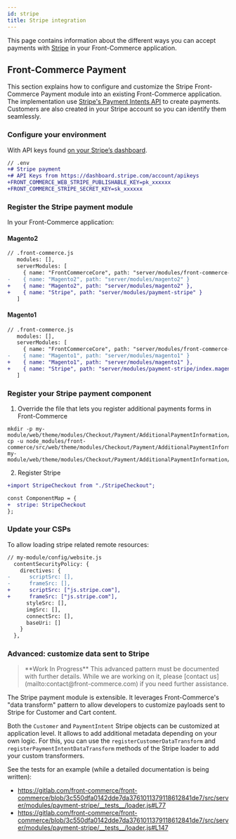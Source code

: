```yaml
---
id: stripe
title: Stripe integration
---
```


This page contains information about the different ways you can accept payments with [Stripe](https://stripe.com/) in your Front-Commerce application.

## Front-Commerce Payment

This section explains how to configure and customize the Stripe Front-Commerce Payment module into an existing Front-Commerce application. The implementation use [Stripe's Payment Intents API](https://stripe.com/docs/payments/payment-intents) to create payments. Customers are also created in your Stripe account so you can identify them seamlessly.

### Configure your environment

With API keys found [on your Stripe’s dashboard](https://dashboard.stripe.com/account/apikeys).

```diff
// .env
+# Stripe payment
+# API Keys from https://dashboard.stripe.com/account/apikeys
+FRONT_COMMERCE_WEB_STRIPE_PUBLISHABLE_KEY=pk_xxxxxx
+FRONT_COMMERCE_STRIPE_SECRET_KEY=sk_xxxxxx
```

### Register the Stripe payment module

In your Front-Commerce application:

#### Magento2

```diff
// .front-commerce.js
   modules: [],
   serverModules: [
     { name: "FrontCommerceCore", path: "server/modules/front-commerce-core" },
-    { name: "Magento2", path: "server/modules/magento2" }
+    { name: "Magento2", path: "server/modules/magento2" },
+    { name: "Stripe", path: "server/modules/payment-stripe" }
   ]
```

#### Magento1

```diff
// .front-commerce.js
   modules: [],
   serverModules: [
     { name: "FrontCommerceCore", path: "server/modules/front-commerce-core" },
-    { name: "Magento1", path: "server/modules/magento1" }
+    { name: "Magento1", path: "server/modules/magento1" },
+    { name: "Stripe", path: "server/modules/payment-stripe/index.magento1.js" }
   ]
```

### Register your Stripe payment component

1. Override the file that lets you register additional payments forms in Front-Commerce
```
mkdir -p my-module/web/theme/modules/Checkout/Payment/AdditionalPaymentInformation/
cp -u node_modules/front-commerce/src/web/theme/modules/Checkout/Payment/AdditionalPaymentInformation/getAdditionalDataComponent.js my-module/web/theme/modules/Checkout/Payment/AdditionalPaymentInformation/getAdditionalDataComponent.js
```
2. Register Stripe
```diff
+import StripeCheckout from "./StripeCheckout";

const ComponentMap = {
+  stripe: StripeCheckout
};
```

### Update your CSPs

To allow loading stripe related remote resources:

```diff
// my-module/config/website.js
  contentSecurityPolicy: {
    directives: {
-      scriptSrc: [],
-      frameSrc: [],
+      scriptSrc: ["js.stripe.com"],
+      frameSrc: ["js.stripe.com"],
      styleSrc: [],
      imgSrc: [],
      connectSrc: [],
      baseUri: []
    }
  },
```

### Advanced: customize data sent to Stripe

<blockquote class="wip">
**Work In Progress** This advanced pattern must be documented with further details. While we are working on it, please [contact us](mailto:contact@front-commerce.com) if you need further assistance.
</blockquote>

The Stripe payment module is extensible. It leverages Front-Commerce's "data transform" pattern to allow developers to customize payloads sent to Stripe for Customer and Cart content.

Both the `Customer` and `PaymentIntent` Stripe objects can be customized at application level. It allows to add additional metadata depending on your own logic. For this, you can use the `registerCustomerDataTransform` and `registerPaymentIntentDataTransform` methods of the Stripe loader to add your custom transformers.

See the tests for an example (while a detailed documentation is being written):
* https://gitlab.com/front-commerce/front-commerce/blob/3c550dfa0142dde7da3761011379118612841de7/src/server/modules/payment-stripe/__tests__/loader.js#L77
* https://gitlab.com/front-commerce/front-commerce/blob/3c550dfa0142dde7da3761011379118612841de7/src/server/modules/payment-stripe/__tests__/loader.js#L147